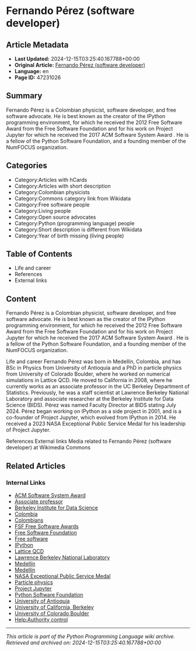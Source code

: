 # Fernando Pérez (software developer)

## Article Metadata

- **Last Updated:** 2024-12-15T03:25:40.167788+00:00
- **Original Article:** [Fernando Pérez (software developer)](https://en.wikipedia.org/wiki/Fernando_P%C3%A9rez_(software_developer))
- **Language:** en
- **Page ID:** 47231026

## Summary

Fernando Pérez is a Colombian physicist, software developer, and free software advocate. He is best known as the creator of the IPython programming environment, for which he received the 2012 Free Software Award from the Free Software Foundation and for his work on Project Jupyter for which he received the 2017 ACM Software System Award . He is a fellow of the Python Software Foundation, and a founding member of the NumFOCUS organization.

## Categories

- Category:Articles with hCards
- Category:Articles with short description
- Category:Colombian physicists
- Category:Commons category link from Wikidata
- Category:Free software people
- Category:Living people
- Category:Open source advocates
- Category:Python (programming language) people
- Category:Short description is different from Wikidata
- Category:Year of birth missing (living people)

## Table of Contents

- Life and career
- References
- External links

## Content

Fernando Pérez is a Colombian physicist, software developer, and free software advocate. He is best known as the creator of the IPython programming environment, for which he received the 2012 Free Software Award from the Free Software Foundation and for his work on Project Jupyter for which he received the 2017 ACM Software System Award . He is a fellow of the Python Software Foundation, and a founding member of the NumFOCUS organization.

Life and career
Fernando Pérez was born in Medellín, Colombia, and has BSc in Physics from University of Antioquia and a PhD in particle physics from University of Colorado Boulder, where he worked on numerical simulations in Lattice QCD. He moved to California in 2008, where he currently works as an associate professor in the UC Berkeley Department of Statistics. Previously, he was a staff scientist at Lawrence Berkeley National Laboratory and associate researcher at the Berkeley Institute for Data Science (BIDS). Pérez was named Faculty Director at BIDS stating July 2024.
Pérez began working on IPython as a side project in 2001, and is a co-founder of Project Jupyter, which evolved from IPython in 2014. He received a 2023 NASA Exceptional Public Service Medal for his leadership of Project Jupyter.

References
External links
 Media related to Fernando Pérez (software developer) at Wikimedia Commons

## Related Articles

### Internal Links

- [ACM Software System Award](https://en.wikipedia.org/wiki/ACM_Software_System_Award)
- [Associate professor](https://en.wikipedia.org/wiki/Associate_professor)
- [Berkeley Institute for Data Science](https://en.wikipedia.org/wiki/Berkeley_Institute_for_Data_Science)
- [Colombia](https://en.wikipedia.org/wiki/Colombia)
- [Colombians](https://en.wikipedia.org/wiki/Colombians)
- [FSF Free Software Awards](https://en.wikipedia.org/wiki/FSF_Free_Software_Awards)
- [Free Software Foundation](https://en.wikipedia.org/wiki/Free_Software_Foundation)
- [Free software](https://en.wikipedia.org/wiki/Free_software)
- [IPython](https://en.wikipedia.org/wiki/IPython)
- [Lattice QCD](https://en.wikipedia.org/wiki/Lattice_QCD)
- [Lawrence Berkeley National Laboratory](https://en.wikipedia.org/wiki/Lawrence_Berkeley_National_Laboratory)
- [Medellín](https://en.wikipedia.org/wiki/Medell%C3%ADn)
- [Medellín](https://en.wikipedia.org/wiki/Medell%C3%ADn)
- [NASA Exceptional Public Service Medal](https://en.wikipedia.org/wiki/NASA_Exceptional_Public_Service_Medal)
- [Particle physics](https://en.wikipedia.org/wiki/Particle_physics)
- [Project Jupyter](https://en.wikipedia.org/wiki/Project_Jupyter)
- [Python Software Foundation](https://en.wikipedia.org/wiki/Python_Software_Foundation)
- [University of Antioquia](https://en.wikipedia.org/wiki/University_of_Antioquia)
- [University of California, Berkeley](https://en.wikipedia.org/wiki/University_of_California,_Berkeley)
- [University of Colorado Boulder](https://en.wikipedia.org/wiki/University_of_Colorado_Boulder)
- [Help:Authority control](https://en.wikipedia.org/wiki/Help:Authority_control)

---
_This article is part of the Python Programming Language wiki archive._
_Retrieved and archived on: 2024-12-15T03:25:40.167788+00:00_